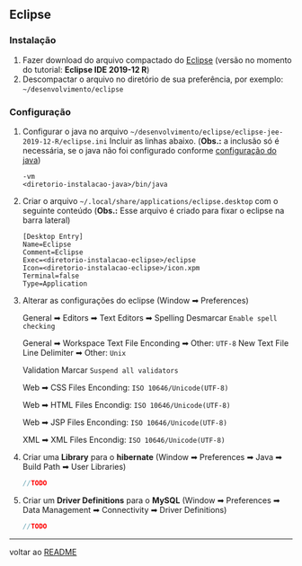 ## Eclipse
### Instalação
1. Fazer download do arquivo compactado do [Eclipse](https://www.eclipse.org/downloads/packages/) (versão no momento do tutorial: **Eclipse IDE 2019-12 R**)
2. Descompactar o arquivo no diretório de sua preferência, por exemplo: `~/desenvolvimento/eclipse`
### Configuração
1. Configurar o java no arquivo `~/desenvolvimento/eclipse/eclipse-jee-2019-12-R/eclipse.ini`
   Incluir as linhas abaixo. (**Obs.:** a inclusão só é necessária, se o java não foi configurado conforme [configuração do java](java.md#configura--o))
   ```shell
   -vm
   <diretorio-instalacao-java>/bin/java
   ```
   
2. Criar o arquivo `~/.local/share/applications/eclipse.desktop` com o seguinte conteúdo (**Obs.:** Esse arquivo é criado para fixar o eclipse na barra lateral)
   ```shell
   [Desktop Entry]
   Name=Eclipse
   Comment=Eclipse
   Exec=<diretorio-instalacao-eclipse>/eclipse
   Icon=<diretorio-instalacao-eclipse>/icon.xpm
   Terminal=false
   Type=Application
   ```
   
3. Alterar as configurações do eclipse (Window &#10145; Preferences)
	
	General &#10145; Editors &#10145; Text Editors &#10145; Spelling
		Desmarcar `Enable spell checking`
	
	General &#10145; Workspace
		Text File Enconding &#10145; Other: `UTF-8`
		New Text File Line Delimiter &#10145; Other: `Unix`
	
	
	
	Validation
		Marcar `Suspend all validators`
	
	
	
	Web  &#10145; CSS Files
		Enconding: `ISO 10646/Unicode(UTF-8)`
	
	Web  &#10145; HTML Files
		Encondig: `ISO 10646/Unicode(UTF-8)`
	
	Web  &#10145; JSP Files 
		Enconding: `ISO 10646/Unicode(UTF-8)`	
	
	
	
	XML &#10145; XML Files
		Encondig: `ISO 10646/Unicode(UTF-8)`

4. Criar uma **Library** para o **hibernate** (Window &#10145; Preferences &#10145; Java &#10145; Build Path &#10145; User Libraries)

   ```java
   //TODO
   ```

5. Criar um **Driver Definitions** para o **MySQL** (Window &#10145; Preferences &#10145; Data Management &#10145; Connectivity &#10145; Driver Definitions)

   ```java
   //TODO
   ```



----
voltar ao [README](README.md)

